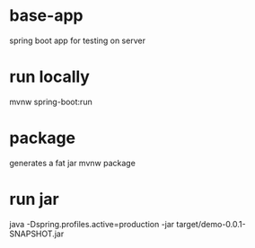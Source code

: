 # base-app
spring boot app for testing on server

# run locally
mvnw spring-boot:run

# package
generates a fat jar 
mvnw package

# run jar
java -Dspring.profiles.active=production -jar target/demo-0.0.1-SNAPSHOT.jar

